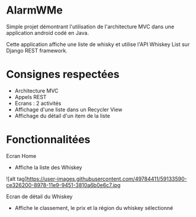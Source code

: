 # AlarmWMe

Simple projet démontrant l'utilisation de l'architecture MVC dans une application android codé en Java.

Cette application affiche une liste de whisky et utilise l'API Whiskey List sur Django REST framework.

# Consignes respectées

- Architecture MVC
- Appels REST
- Ecrans : 2 activités
- Affichage d'une liste dans un Recycler View
- Affichage du détail d'un item de la liste

# Fonctionnalitées

Ecran Home
 - Affiche la liste des Whiskey
 
 ![alt tag]https://user-images.githubusercontent.com/49784411/59133590-ce326200-8978-11e9-9451-3810a6b0e6c7.jpg
 
 
 
 
 
 
 
 
 
 
 
 Ecran de détail du Whiskey
 - Affiche le classement, le prix et la région du whiskey sélectionné
 
